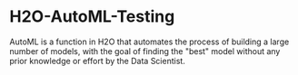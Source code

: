 # H2O-AutoML-Testing
AutoML is a function in H2O that automates the process of building a large number of models, with the goal of finding the "best" model without any prior knowledge or effort by the Data Scientist.
